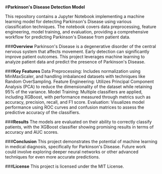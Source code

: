 #**Parkinson's Disease Detection Model**

This repository contains a Jupyter Notebook implementing a machine learning model for detecting Parkinson's Disease using various classification techniques. The notebook covers data preprocessing, feature engineering, model training, and evaluation, providing a comprehensive workflow for predicting Parkinson's Disease from patient data.

###**Overview**
Parkinson's Disease is a degenerative disorder of the central nervous system that affects movement. Early detection can significantly improve patient outcomes. This project leverages machine learning to analyze patient data and predict the presence of Parkinson's Disease.

###**Key Features**
Data Preprocessing: Includes normalization using MinMaxScaler, and handling imbalanced datasets with techniques like Random OverSampling.
Feature Engineering: Utilizes Principal Component Analysis (PCA) to reduce the dimensionality of the dataset while retaining 95% of the variance.
Model Training: Multiple classifiers are applied, including XGBoost, with performance measured through metrics such as accuracy, precision, recall, and F1 score.
Evaluation: Visualizes model performance using ROC curves and confusion matrices to assess the predictive accuracy of the classifiers.

###**Results**
The models are evaluated on their ability to correctly classify patients, with the XGBoost classifier showing promising results in terms of accuracy and AUC scores.

###**Conclusion**
This project demonstrates the potential of machine learning in medical diagnosis, specifically for Parkinson's Disease. Future work could involve exploring deeper neural networks or other advanced techniques for even more accurate predictions.

###**License**
This project is licensed under the MIT License.
